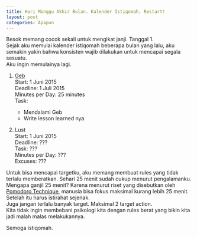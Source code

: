 ```yaml
---
title: Hari Minggu Akhir Bulan. Kalender Istiqomah, Restart!
layout: post
categories: Apapun
---
```


Besok memang cocok sekali untuk mengikat janji. Tanggal 1.  
Sejak aku memulai kalender istiqomah beberapa bulan yang lalu, aku semakin yakin bahwa konsisten wajib dilakukan untuk mencapai segala sesuatu.  
Aku ingin memulainya lagi.  

1. [Geb](http://www.gebish.org/)   
Start: 1 Juni 2015  
Deadline: 1 Juli 2015  
Minutes per Day: 25 minutes  
Task:   
    - Mendalami Geb
    - Write lesson learned nya  

2. Lust  
Start: 1 Juni 2015  
Deadline: ???  
Task: ???  
Minutes per Day: ???  
Excuses: ???  

Untuk bisa mencapai targetku, aku memang membuat rules yang tidak terlalu memberatkan.   Sehari 25 menit sudah cukup menurut pengalamanku.  
Mengapa ganjil 25 menit? Karena menurut riset yang disebutkan oleh [Pomodoro Technique](http://pomodorotechnique.com/), manusia bisa fokus maksimal kurang lebih 25 menit. Setelah itu harus istirahat sejenak.  
Juga jangan terlalu banyak target. Maksimal 2 target action.  
Kita tidak ingin membebani psikologi kita dengan rules berat yang bikin kita jadi malah malas melakukannya.  

Semoga istiqomah.